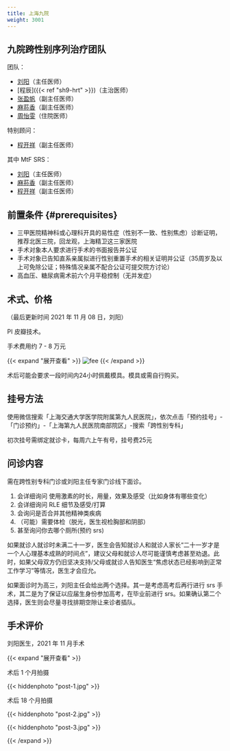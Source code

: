 ```yaml
---
title: 上海九院
weight: 3001
---
```


## 九院跨性别序列治疗团队

团队：

- [刘阳](https://www.haodf.com/doctor/74805.html)（主任医师）
- [程辰]({{< ref "sh9-hrt" >}})（主治医师）
- [张盈帆](https://www.haodf.com/doctor/275463.html)（副主任医师）
- [麻荪香](https://www.haodf.com/doctor/599858232.html)（副主任医师）
- [周怡雯](https://www.haodf.com/doctor/9032015682.html)（住院医师）

特别顾问：

- [程开祥](https://www.haodf.com/doctor/12887.html)（副主任医师）

其中 MtF SRS：

- [刘阳](https://www.haodf.com/doctor/74805.html)（主任医师）
- [麻荪香](https://www.haodf.com/doctor/599858232.html)（副主任医师）
- [程开祥](https://www.haodf.com/doctor/12887.html)（副主任医师）

## 前置条件 {#prerequisites}

- 三甲医院精神科或心理科开具的易性症（性别不一致、性别焦虑）诊断证明，推荐北医三院，回龙观，上海精卫这三家医院
- 手术对象本人要求进行手术的书面报告并公证
- 手术对象已告知直系亲属拟进行性别重置手术的相关证明并公证（35周岁及以上可免除公证；特殊情况亲属不配合公证可提交院方讨论）
- 高血压、糖尿病需术前六个月平稳控制（无并发症）

## 术式、价格

（最后更新时间 2021 年 11 月 08 日，刘阳）

PI 皮瓣技术。

手术费用约 7 - 8 万元

{{< expand "展开查看" >}}
![fee](fee.jpg)
{{< /expand >}}

术后可能会要求一段时间内24小时佩戴模具。模具或需自行购买。

## 挂号方法

使用微信搜索「上海交通大学医学院附属第九人民医院」，依次点击「预约挂号」-「门诊预约」-「上海第九人民医院南部院区」-搜索「跨性别专科」

初次挂号需绑定就诊卡，每周六上午有号，挂号费25元

## 问诊内容

需在跨性别专科门诊或刘阳主任专家门诊线下面诊。

1. 会详细询问 使用激素的时长，用量，效果及感受（比如身体有哪些变化）
1. 会详细询问 RLE 细节及感受/打算
1. 会询问是否合并其他精神类疾病
1. （可能）需要体检（脱光，医生视检胸部和阴部）
1. 甚至询问你去哪个厕所(预约 srs)

如果就诊人就诊时未满二十一岁，医生会告知就诊人和就诊人家长“二十一岁才是一个人心理基本成熟的时间点”，建议父母和就诊人尽可能谨慎考虑甚至劝退。此时，如果父母双方仍旧坚决支持/父母或就诊人告知医生“焦虑状态已经影响到正常工作学习”等情况，医生才会应允。

如果面诊时为高三，刘阳主任会给出两个选择。其一是考虑高考后再行进行 srs 手术，其二是为了保证以应届生身份参加高考，在毕业前进行 srs。如果确认第二个选择，医生则会尽量寻找排期空隙让来诊者插队。

## 手术评价

刘阳医生，2021 年 11 月手术

{{< expand "展开查看" >}}

术后 1 个月拍摄

{{< hiddenphoto "post-1.jpg" >}}

术后 18 个月拍摄

{{< hiddenphoto "post-2.jpg" >}}

{{< hiddenphoto "post-3.jpg" >}}

{{< /expand >}}
